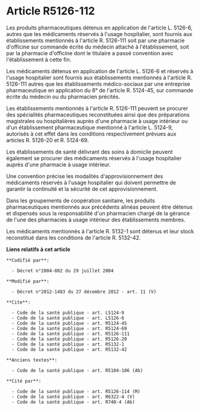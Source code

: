 # Article R5126-112

Les produits pharmaceutiques détenus en application de l'article L. 5126-6, autres que les médicaments réservés à l'usage
hospitalier, sont fournis aux établissements mentionnés à l'article R. 5126-111 soit par une pharmacie d'officine sur
commande écrite du médecin attaché à l'établissement, soit par la pharmacie d'officine dont le titulaire a passé convention
avec l'établissement à cette fin. 

Les médicaments détenus en application de l'article L. 5126-6 et réservés à l'usage hospitalier sont fournis aux
établissements mentionnés à l'article R. 5126-111 autres que les établissements médico-sociaux par une entreprise
pharmaceutique en application du 8° de l'article R. 5124-45, sur commande écrite du médecin ou du pharmacien précités. 

Les établissements mentionnés à l'article R. 5126-111 peuvent se procurer des spécialités pharmaceutiques reconstituées ainsi
que des préparations magistrales ou hospitalières auprès d'une pharmacie à usage intérieur ou d'un établissement
pharmaceutique mentionné à l'article L. 5124-9, autorisés à cet effet dans les conditions respectivement prévues aux articles
R. 5126-20 et R. 5124-69. 

Les établissements de santé délivrant des soins à domicile peuvent également se procurer des médicaments réservés à l'usage
hospitalier auprès d'une pharmacie à usage intérieur. 

Une convention précise les modalités d'approvisionnement des médicaments réservés à l'usage hospitalier qui doivent permettre
de garantir la continuité et la sécurité de cet approvisionnement. 

Dans les groupements de coopération sanitaire, les produits pharmaceutiques mentionnés aux précédents alinéas peuvent être
détenus et dispensés sous la responsabilité d'un pharmacien chargé de la gérance de l'une des pharmacies à usage intérieur
des établissements membres. 

Les médicaments mentionnés à l'article R. 5132-1 sont détenus et leur stock reconstitué dans les conditions de l'article R.
5132-42.

**Liens relatifs à cet article**

	**Codifié par**:

	  - Décret n°2004-802 du 29 juillet 2004

	**Modifié par**:

	  - Décret n°2012-1483 du 27 décembre 2012 - art. 11 (V)

	**Cite**:

	  - Code de la santé publique - art. L5124-9
	  - Code de la santé publique - art. L5126-6
	  - Code de la santé publique - art. R5124-45
	  - Code de la santé publique - art. R5124-69
	  - Code de la santé publique - art. R5126-111
	  - Code de la santé publique - art. R5126-20
	  - Code de la santé publique - art. R5132-1
	  - Code de la santé publique - art. R5132-42

	**Anciens textes**:

	  - Code de la santé publique - art. R5104-106 (Ab)

	**Cité par**:

	  - Code de la santé publique - art. R5126-114 (M)
	  - Code de la santé publique - art. R6322-4 (V)
	  - Code de la santé publique - art. R740-4 (Ab)
